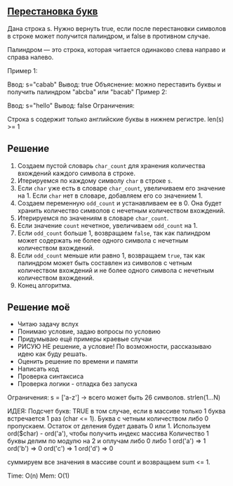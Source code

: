 ## [Перестановка букв](https://algocode.io/courses/algo-big-tech/problem/palindrome-permutation)

Дана строка s. Нужно вернуть true, если после перестановки символов в строке может получится палиндром, и false в противном случае.

Палиндром — это строка, которая читается одинаково слева направо и справа налево.

Пример 1:

Ввод: s="cabab"
Вывод: true
Объяснение: можно переставить буквы и получить палиндром "abcba" или "bacab"
Пример 2:

Ввод: s="hello"
Вывод: false
Ограничения:

Строка s содержит только английские буквы в нижнем регистре.
len(s) >= 1

## Решение

1. Создаем пустой словарь `char_count` для хранения количества вхождений каждого символа в строке.
2. Итерируемся по каждому символу `char` в строке `s`.
3. Если `char` уже есть в словаре `char_count`, увеличиваем его значение на 1. Если `char` нет в словаре, добавляем его со значением 1.
4. Создаем переменную `odd_count` и устанавливаем ее в 0. Она будет хранить количество символов с нечетным количеством вхождений.
5. Итерируемся по значениям в словаре `char_count`.
6. Если значение `count` нечетное, увеличиваем `odd_count` на 1.
7. Если `odd_count` больше 1, возвращаем `false`, так как палиндром может содержать не более одного символа с нечетным количеством вхождений.
8. Если `odd_count` меньше или равно 1, возвращаем `true`, так как палиндром может быть составлен из символов с четным количеством вхождений и не более одного символа с нечетным количеством вхождений.
9. Конец алгоритма.

## Решение моё
- Читаю задачу вслух
- Понимаю условие, задаю вопросы по условию
- Придумываю ещё примеры краевые случаи
- РИСУЮ НЕ решение, а условие! По возможности, рассказываю идею как буду решать.
- Оценить решение по времени и памяти
- Написать код
- Проверка синтаксиса
- Проверка логики - отладка без запуска

Ограничения:
s = ['a-z'] -> всего может быть 26 символов.
strlen(1...N)

ИДЕЯ:
Подсчет букв: TRUE в том случае, если в массиве только 1 буква встречается
1 раз (char <= 1). Буква с четным количеством либо 0 пропускаем.
Остаток от деления будет давать 0 или 1.
Используем ord($char) - ord('a'), чтобы получить индекс массива
Количество 1 буквы делим по модулю на 2 и оплучам либо 0 либо 1
ord('a') => 1
ord('b') => 0
ord('c') => 1
ord('d') => 0

суммируем все значения в массиве count и возвращаем sum <= 1.

Time: O(n)
Mem: O(1)